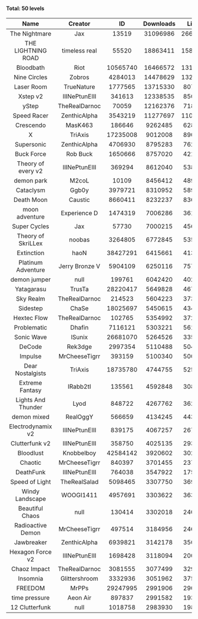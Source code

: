 #### Total: 50 levels

| Name | Creator | ID | Downloads | Likes |
|:---:|:---:|:---:|:---:|:---:|
| The Nightmare | Jax | 13519 | 31096986 | 2668065
| THE LIGHTNING ROAD | timeless real | 55520 | 18863411 | 1584495
| Bloodbath | Riot | 10565740 | 16466572 | 1319700
| Nine Circles | Zobros | 4284013 | 14478629 | 1323245
| Laser Room | TrueNature | 1777565 | 13715330 | 807847
| Xstep v2 | IIINePtunEIII | 341613 | 12338535 | 850103
| yStep | TheRealDarnoc | 70059 | 12162376 | 718182
| Speed Racer | ZenthicAlpha | 3543219 | 11277697 | 1107606
| Crescendo | MasK463 | 186646 | 9262485 | 628676
| X | TriAxis | 17235008 | 9012008 | 890856
| Supersonic | ZenthicAlpha | 4706930 | 8795283 | 762713
| Buck Force | Rob Buck | 1650666 | 8757020 | 421181
| Theory of every v2 | IIINePtunEIII | 369294 | 8612040 | 538579
| demon park | M2coL | 10109 | 8456412 | 489332
| Cataclysm | Ggb0y | 3979721 | 8310952 | 589729
| Death Moon  | Caustic | 8660411 | 8232237 | 836131
| moon adventure | Experience D | 1474319 | 7006286 | 361439
| Super Cycles | Jax | 57730 | 7000215 | 456999
| Theory of SkriLLex | noobas | 3264805 | 6772845 | 535760
| Extinction | haoN | 38427291 | 6415661 | 413446
| Platinum Adventure | Jerry Bronze V | 5904109 | 6250116 | 757749
| demon jumper | null | 199761 | 6042420 | 402140
| Yatagarasu  | TrusTa | 28220417 | 5649828 | 467730
| Sky Realm | TheRealDarnoc | 214523 | 5604223 | 373347
| Sidestep | ChaSe | 18025697 | 5450615 | 434769
| Hextec Flow | TheRealDarnoc | 102765 | 5354992 | 372070
| Problematic | Dhafin | 7116121 | 5303221 | 561175
| Sonic Wave | lSunix | 26681070 | 5264526 | 335970
| DeCode | Rek3dge | 2997354 | 5110488 | 504197
| Impulse | MrCheeseTigrr | 393159 | 5100340 | 500769
| Dear Nostalgists | TriAxis | 18735780 | 4744755 | 525445
| Extreme Fantasy | IRabb2tI | 135561 | 4592848 | 308466
| Lights And Thunder | Lyod | 848722 | 4267762 | 362077
| demon mixed | RealOggY | 566659 | 4134245 | 443973
| Electrodynamix v2 | IIINePtunEIII | 839175 | 4067257 | 267636
| Clutterfunk v2 | IIINePtunEIII | 358750 | 4025135 | 293903
| Bloodlust | Knobbelboy | 42584142 | 3920602 | 302683
| Chaotic | MrCheeseTigrr | 840397 | 3701455 | 237384
| DeathFunk | IIINePtunEIII | 764038 | 3547922 | 175360
| Speed of Light | TheRealSalad | 5098465 | 3307750 | 369737
| Windy Landscape | WOOGI1411 | 4957691 | 3303622 | 363844
| Beautiful Chaos | null | 130414 | 3302018 | 240684
| Radioactive Demon | MrCheeseTigrr | 497514 | 3184956 | 246659
| Jawbreaker | ZenthicAlpha | 6939821 | 3142178 | 350997
| Hexagon Force v2 | IIINePtunEIII | 1698428 | 3118094 | 200038
| Chaoz Impact | TheRealDarnoc | 3081555 | 3077499 | 329868
| Insomnia | Glittershroom | 3332936 | 3051962 | 375885
| FREEDOM | MrPPs | 29247995 | 2991906 | 290485
| time pressure | Aeon Air | 897837 | 2991582 | 193458
| 12 Clutterfunk | null | 1018758 | 2983930 | 198029
